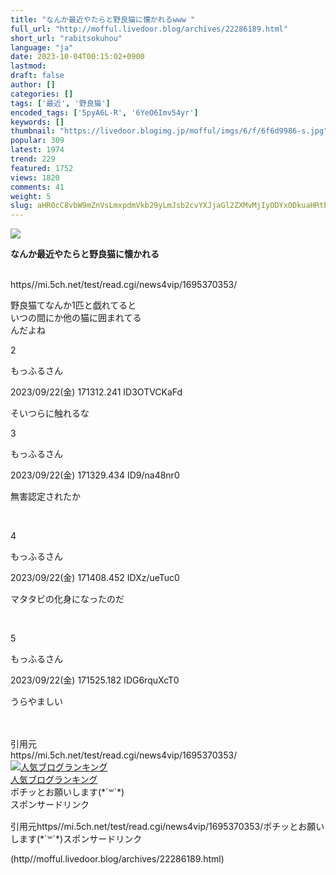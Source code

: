 ```yaml
---
title: "なんか最近やたらと野良猫に懐かれるwww "
full_url: "http://mofful.livedoor.blog/archives/22286189.html"
short_url: "rabitsokuhou"
language: "ja"
date: 2023-10-04T00:15:02+0900
lastmod: 
draft: false
author: []
categories: []
tags: ['最近', '野良猫']
encoded_tags: ['5pyA6L-R', '6YeO6Imv54yr']
keywords: []
thumbnail: "https://livedoor.blogimg.jp/mofful/imgs/6/f/6f6d9986-s.jpg"
popular: 309
latest: 1974
trend: 229
featured: 1752
views: 1820
comments: 41
weight: 5
slug: aHR0cC8vbW9mZnVsLmxpdmVkb29yLmJsb2cvYXJjaGl2ZXMvMjIyODYxODkuaHRtbA==
---
```


![](https://livedoor.blogimg.jp/mofful/imgs/6/f/6f6d9986-s.jpg)

<div><p><b><p>なんか最近やたらと野良猫に懐かれる</p></b><br> https//mi.5ch.net/test/read.cgi/news4vip/1695370353/</p><p class='t_b'> 野良猫てなんか1匹と戯れてると<br>いつの間にか他の猫に囲まれてる<br>んだよね </p><p class='t_h'>2 <p>もっふるさん</p> <p> 2023/09/22(金) 171312.241 ID3OTVCKaFd</p></p><p class='t_b'> そいつらに触れるな </p><p class='t_h'>3 <p>もっふるさん</p> <p> 2023/09/22(金) 171329.434 ID9/na48nr0</p></p> <p class='t_b'> 無害認定されたか </p><br> <p class='t_h'>4 <p>もっふるさん</p> <p> 2023/09/22(金) 171408.452 IDXz/ueTuc0</p></p> <p class='t_b'> マタタビの化身になったのだ </p><br> <p class='t_h'>5 <p>もっふるさん</p> <p> 2023/09/22(金) 171525.182 IDG6rquXcT0</p></p> <p class='t_b'> うらやましい </p><br> <br>引用元<br>https//mi.5ch.net/test/read.cgi/news4vip/1695370353/<br><a href='//blog.with2.net/link/?2036932'><img src='https//blog.with2.net/img/banner/banner_21.gif' title='人気ブログランキング'></a><br><a href='//blog.with2.net/link/?2036932'>人気ブログランキング</a><br>ポチッとお願いします(*´꒳`*)<br>スポンサードリンク<br><img border='0' width='1' height='1' src='https//www11.a8.net/0.gif?a8mat=3BDUGQ+4RHMA+2HOM+BS629' alt=''> <p>引用元https//mi.5ch.net/test/read.cgi/news4vip/1695370353/ポチッとお願いします(*´꒳`*)スポンサードリンク</p></div>

(http//mofful.livedoor.blog/archives/22286189.html)

